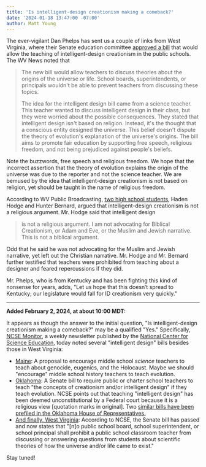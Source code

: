 ```yaml
---
title: 'Is intelligent-design creationism making a comeback?'
date: '2024-01-18 13:47:00 -07:00'
author: Matt Young
---
```

The ever-vigilant Dan Phelps has sent us a couple of links from West Virginia, where their Senate education committee <a href="https://www.wvnews.com/news/wvnews/senate-education-committee-approves-intelligent-design-in-curriculum-national-motto-display-in-schools-and-adjusted/article_fd8cd01e-b49b-11ee-88d8-4fdacea07ccf.html">approved a bill</a> that would allow the teaching of intelligent-design creationism in the public schools. The WV News noted that

<blockquote><p>The new bill would allow teachers to discuss theories about the origins of the universe or life. School boards, superintendents, or principals wouldn't be able to prevent teachers from discussing these topics.</p>

<p>The idea for the intelligent design bill came from a science teacher. This teacher wanted to discuss intelligent design in their class, but they were worried about the possible consequences. They stated that intelligent design isn't based on religion. Instead, it's the thought that a conscious entity designed the universe. This belief doesn't dispute the theory of evolution's explanation of the universe's origins. The bill aims to promote fair education by supporting free speech, religious freedom, and not being prejudiced against people's beliefs. </p></blockquote>

Note the buzzwords, free speech and religious freedom. We hope that the incorrect assertion that the theory of evolution explains the origin of the universe was due to the reporter and not the science teacher. We are bemused by the idea that intelligent-design creationism is not based on religion, yet should be taught in the name of religious freedom.

According to WV Public Broadcasting, <a href="https://wvpublic.org/lawmakers-hear-support-for-intelligent-design-in-public-schools/">two high school students</a>, Haden Hodge and Hunter Bernard, argued that intelligent-design creationism is not a religious argument. Mr. Hodge said that intelligent design

<blockquote>is not a religious argument. I am not advocating for Biblical Creationism, or Adam and Eve, or the Muslim and Jewish narrative. This is not a biblical argument.</blockquote>

Odd that he said he was not advocating for the Muslim and Jewish narrative, yet left out the Christian narrative. Mr. Hodge and Mr. Bernard further testified that teachers were prohibited from teaching about a designer and feared repercussions if they did.

Mr. Phelps, who is from Kentucky and has been fighting this kind of nonsense for years, adds, "Let us hope that this doesn’t spread to Kentucky; our legislature would fall for ID creationism very quickly."

-----
<strong>Added February 2, 2024, at about 10:00 MDT:</strong>

It appears as though the answer to the initial question, "Is intelligent-design creationism making a comeback?" may be a qualified "Yes." Specifically, <a href="https://ncse.ngo/catalyzing-action/sign-ncse-monitor">NCSE Monitor</a>, a weekly newsletter published by the <a href="https://ncse.ngo/"> National Center for Science Education</a>, today noted several "intelligent design" bills besides those in West Virginia:

<ul><li><a href="https://ncse.ngo/maines-problematic-proposed-revisions-science-standards-under-fire">Maine</a>: A proposal to encourage middle school <i>science</i> teachers to teach about genocide, eugenics, and the Holocaust. Maybe we should "encourage" middle school history teachers to teach evolution. </li>

<li><a href="https://ncse.ngo/mandatory-intelligent-design-bill-oklahoma">Oklahoma</a>: A Senate bill to require public or charter school teachers to teach "the concepts of creationism and/or intelligent design" if they teach evolution. NCSE points out that teaching "intelligent design" has been deemed unconstitutional by a Federal court because it is a religious view [quotation marks in original]. Two <a href="https://ncse.ngo/two-intelligent-design-bills-oklahoma">similar bills have been prefiled in the Oklahoma House of Representatives. </li>

<li>And finally, <a href="https://ncse.ngo/west-virginias-former-intelligent-design-bill-passes-senate">West Virginia</a>: According to NCSE, the Senate bill has passed and now states that "[n]o public school board, school superintendent, or school principal shall prohibit a public school classroom teacher from discussing or answering questions from students about scientific theories of how the universe and/or life came to exist."</li> </ul>

Stay tuned!
